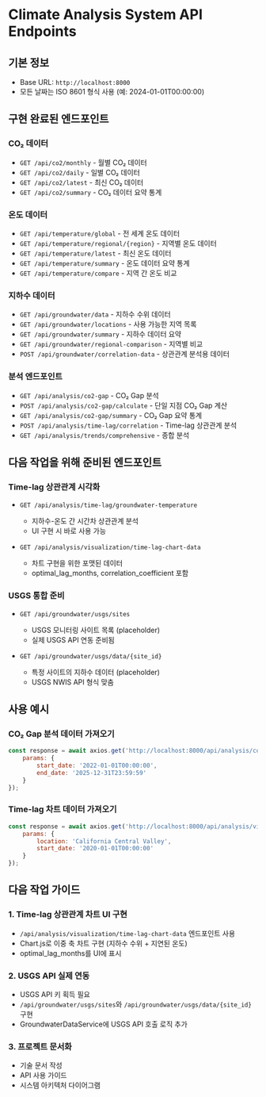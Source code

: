 # Climate Analysis System API Endpoints

## 기본 정보
- Base URL: `http://localhost:8000`
- 모든 날짜는 ISO 8601 형식 사용 (예: 2024-01-01T00:00:00)

## 구현 완료된 엔드포인트

### CO₂ 데이터
- `GET /api/co2/monthly` - 월별 CO₂ 데이터
- `GET /api/co2/daily` - 일별 CO₂ 데이터  
- `GET /api/co2/latest` - 최신 CO₂ 데이터
- `GET /api/co2/summary` - CO₂ 데이터 요약 통계

### 온도 데이터
- `GET /api/temperature/global` - 전 세계 온도 데이터
- `GET /api/temperature/regional/{region}` - 지역별 온도 데이터
- `GET /api/temperature/latest` - 최신 온도 데이터
- `GET /api/temperature/summary` - 온도 데이터 요약 통계
- `GET /api/temperature/compare` - 지역 간 온도 비교

### 지하수 데이터
- `GET /api/groundwater/data` - 지하수 수위 데이터
- `GET /api/groundwater/locations` - 사용 가능한 지역 목록
- `GET /api/groundwater/summary` - 지하수 데이터 요약
- `GET /api/groundwater/regional-comparison` - 지역별 비교
- `POST /api/groundwater/correlation-data` - 상관관계 분석용 데이터

### 분석 엔드포인트
- `GET /api/analysis/co2-gap` - CO₂ Gap 분석
- `POST /api/analysis/co2-gap/calculate` - 단일 지점 CO₂ Gap 계산
- `GET /api/analysis/co2-gap/summary` - CO₂ Gap 요약 통계
- `POST /api/analysis/time-lag/correlation` - Time-lag 상관관계 분석
- `GET /api/analysis/trends/comprehensive` - 종합 분석

## 다음 작업을 위해 준비된 엔드포인트

### Time-lag 상관관계 시각화
- `GET /api/analysis/time-lag/groundwater-temperature`
  - 지하수-온도 간 시간차 상관관계 분석
  - UI 구현 시 바로 사용 가능

- `GET /api/analysis/visualization/time-lag-chart-data`
  - 차트 구현을 위한 포맷된 데이터
  - optimal_lag_months, correlation_coefficient 포함

### USGS 통합 준비
- `GET /api/groundwater/usgs/sites`
  - USGS 모니터링 사이트 목록 (placeholder)
  - 실제 USGS API 연동 준비됨

- `GET /api/groundwater/usgs/data/{site_id}`
  - 특정 사이트의 지하수 데이터 (placeholder)
  - USGS NWIS API 형식 맞춤

## 사용 예시

### CO₂ Gap 분석 데이터 가져오기
```javascript
const response = await axios.get('http://localhost:8000/api/analysis/co2-gap', {
    params: {
        start_date: '2022-01-01T00:00:00',
        end_date: '2025-12-31T23:59:59'
    }
});
```

### Time-lag 차트 데이터 가져오기
```javascript
const response = await axios.get('http://localhost:8000/api/analysis/visualization/time-lag-chart-data', {
    params: {
        location: 'California Central Valley',
        start_date: '2020-01-01T00:00:00'
    }
});
```

## 다음 작업 가이드

### 1. Time-lag 상관관계 차트 UI 구현
- `/api/analysis/visualization/time-lag-chart-data` 엔드포인트 사용
- Chart.js로 이중 축 차트 구현 (지하수 수위 + 지연된 온도)
- optimal_lag_months를 UI에 표시

### 2. USGS API 실제 연동
- USGS API 키 획득 필요
- `/api/groundwater/usgs/sites`와 `/api/groundwater/usgs/data/{site_id}` 구현
- GroundwaterDataService에 USGS API 호출 로직 추가

### 3. 프로젝트 문서화
- 기술 문서 작성
- API 사용 가이드
- 시스템 아키텍처 다이어그램